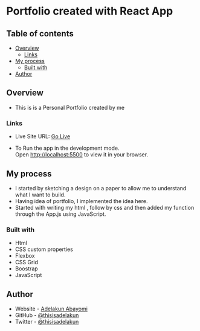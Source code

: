# Portfolio created with React App

## Table of contents

- [Overview](#overview)
  - [Links](#links)
- [My process](#my-process)
  - [Built with](#built-with)
- [Author](#author)

## Overview
 - This is is a Personal Portfolio created by me

### Links

- Live Site URL: [Go Live](https://adelakunfolio.netlify.app/)

- To Run the app in the development mode.\
  Open [http://localhost:5500](http://localhost:5500) to view it in your browser.


## My process
- I started by sketching a design on a paper to allow me to understand what I want to build.
- Having idea of portfolio, I implemented the idea here. 
- Started with writing my html , follow by css and then added my function through the App.js using JavaScript.

### Built with
- Html
- CSS custom properties
- Flexbox
- CSS Grid
- Boostrap
- JavaScript


## Author

- Website - [Adelakun Abayomi](https://adelakunportfolio.netlify.app/)
- GitHub -  [@thisisadelakun](https://github.com/thisisadelakun)
- Twitter - [@thisisadelakun](https://www.twitter.com/thisisadelakun)




